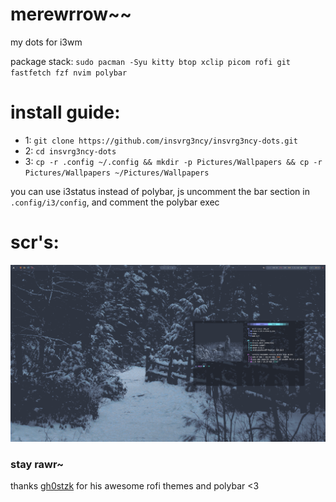 # merewrrow~~
my dots for i3wm

package stack: ```sudo pacman -Syu kitty btop xclip picom rofi git fastfetch fzf nvim polybar```

# install guide:

- 1: ```git clone https://github.com/insvrg3ncy/insvrg3ncy-dots.git```
- 2: ```cd insvrg3ncy-dots```
- 3: ```cp -r .config ~/.config && mkdir -p Pictures/Wallpapers && cp -r Pictures/Wallpapers ~/Pictures/Wallpapers```

you can use i3status instead of polybar, js uncomment the bar section in `.config/i3/config`, and comment the polybar exec

# scr's:

![z](okak.png)

### stay rawr~

thanks [gh0stzk](https://github.com/gh0stzk) for his awesome rofi themes and polybar <3

